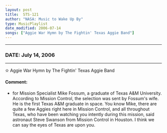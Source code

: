 ```yaml
---
layout: post
title:  STS-121
author: "NASA: Music to Wake Up By"
type: MusicPlaylist
date_modified: 2006-07-14
songs: ["Aggie War Hymn by The Fightin' Texas Aggie Band"]
---
```


----
### DATE: July 14, 2006
----
✫ Aggie War Hymn by The Fightin' Texas Aggie Band

#### Comment:
* for Mission Specialist Mike Fossum, a graduate of Texas A&M University. According to Mission Control, the selection was sent by Fossum's wife. He is the first Texas A&M graduate in space. You know Mike, there are quite a few Aggies right here in Mission Control, and all throughout Texas, who have been watching you intently during this mission, said astronaut Steve Swanson from Mission Control in Houston. I think we can say the eyes of Texas are upon you.



<br/>
<center>
	<a target="_blank"
	   href="https://twitter.com/intent/tweet?hashtags=Space,NASA,Playlist,NASAWakeupCalls,SpaceProgram&text=🚀 {{ page.author}}, '{{ page.songs.first }}' {{ page.title }}, {{ page.date | date: '%B %d, %Y' }}, {{ site.url }}{{ page.url }}&via=nasawakeupcalls"><i class="fab fa-twitter" title="Tweet this page" alt="Tweet this page" style="font-size: 1.3em;"></i></a>
	&nbsp; 	<i class="fas fa-user-astronaut" style="font-size: 1.5em;"></i> &nbsp;
    <a id="custom_amazon_link"
       type="amzn" search="#"
       category="popular music">
    <i class="fab fa-amazon" style="font-size: 1.3em;"></i></a>
</center>

<!-- Randomly resolve an individual entry from a song array -->
<script src="/assets/javascript/seedrandom.min.js"></script>
<script>
  var wake_me_up = ["Aggie War Hymn by The Fightin' Texas Aggie Band"];
  var prng = new Math.seedrandom();
  function randomSong() {
    song = wake_me_up[Math.floor(Math.random() * wake_me_up.length)];
    var amazon_link = document.getElementById("custom_amazon_link");
    amazon_link.setAttribute("search", song);
  }
  window.onload = randomSong();
</script>
